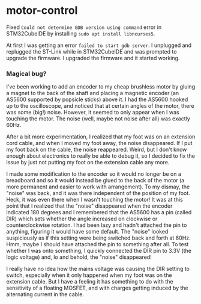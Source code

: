 # motor-control

Fixed `Could not determine GDB version using command` error in STM32CubeIDE by installing `sudo apt install libncurses5`.

At first I was getting an error `failed to start gdb server`. I unplugged and replugged the ST-Link while in STM32CubeIDE and was prompted to upgrade the firmware. I upgraded the firmware and it started working.

### Magical bug?

I've been working to add an encoder to my cheap brushless motor by gluing a magnet to the back of the shaft and placing a magnetic encoder (an AS5600 supported by popsicle sticks) above it. I had the AS5600 hooked up to the oscilloscope, and noticed that at certain angles of the motor, there was some (big!) noise. However, it seemed to only appear when I was touching the motor. The noise (well, maybe not noise after all) was exactly 60Hz.

After a bit more experimentation, I realized that my foot was on an extension cord cable, and when I moved my foot away, the noise disappeared. If I put my foot back on the cable, the noise reappeared. Weird, but I don't know enough about electronics to really be able to debug it, so I decided to fix the issue by just not putting my foot on the extension cable any more.

I made some modification to the encoder so it would no longer be on a breadboard and so it would instead be glued to the back of the motor (a more permanent and easier to work with arrangement). To my dismay, the "noise" was back, and it was there independent of the position of my foot. Heck, it was even there when I wasn't touching the motor! It was at this point that I realized that the "noise" disappeared when the encoder indicated 180 degrees and I remembered that the AS5600 has a pin (called DIR) which sets whether the angle increased on clockwise or counterclockwise rotation. I had been lazy and hadn't attached the pin to anything, figuring it would have some default. The "noise" looked suspiciously as if this setting were being switched back and forth at 60Hz. Hmm, maybe I should have attached the pin to something after all. To test whether I was onto something, I quickly connected the DIR pin to 3.3V (the logic voltage) and, lo and behold, the "noise" disappeared!

I really have no idea how the mains voltage was causing the DIR setting to switch, especially when it only happened when my foot was on the extension cable. But I have a feeling it has something to do with the sensitivity of a floating MOSFET, and with charges getting induced by the alternating current in the cable.
